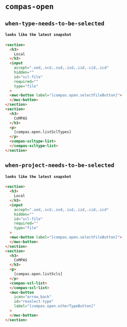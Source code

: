 # `compas-open`

## `when-type-needs-to-be-selected`

####   `looks like the latest snapshot`

```html
<section>
  <h3>
    Local
  </h3>
  <input
    accept=".sed,.scd,.ssd,.isd,.iid,.cid,.icd"
    hidden=""
    id="scl-file"
    required=""
    type="file"
  >
  <mwc-button label="[compas.open.selectFileButton]">
  </mwc-button>
</section>
<section>
  <h3>
    CoMPAS
  </h3>
  <p>
    [compas.open.listSclTypes]
  </p>
  <compas-scltype-list>
  </compas-scltype-list>
</section>

```

## `when-project-needs-to-be-selected`

####   `looks like the latest snapshot`

```html
<section>
  <h3>
    Local
  </h3>
  <input
    accept=".sed,.scd,.ssd,.isd,.iid,.cid,.icd"
    hidden=""
    id="scl-file"
    required=""
    type="file"
  >
  <mwc-button label="[compas.open.selectFileButton]">
  </mwc-button>
</section>
<section>
  <h3>
    CoMPAS
  </h3>
  <p>
    [compas.open.listScls]
  </p>
  <compas-scl-list>
  </compas-scl-list>
  <mwc-button
    icon="arrow_back"
    id="reselect-type"
    label="[compas.open.otherTypeButton]"
  >
  </mwc-button>
</section>

```

